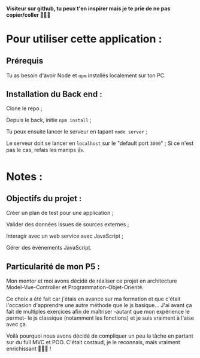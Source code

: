 #### Visiteur sur github, tu peux t'en inspirer mais je te prie de ne pas copier/coller 🙇‍♀️🙏

# Pour utiliser cette application :
## Prérequis
Tu as besoin d'avoir Node et `npm` installés localement sur ton PC.

## Installation du Back end :
Clone le repo ;

Depuis le back, initie `npm install` ;

Tu peux ensuite lancer le serveur en tapant `node server` ; 

Le serveur doit se lancer en `localhost` sur le "default port `3000`" ;
Si ce n'est pas le cas, refais les manips 👍.

# Notes :
## Objectifs du projet :
Créer un plan de test pour une application ;

Valider des données issues de sources externes ;

Interagir avec un web service avec JavaScript ;

Gérer des événements JavaScript.

## Particularité de mon P5 :
Mon mentor et moi avons décidé de réaliser ce projet en architecture Model-Vue-Controller et Programmation-Objet-Orienté.

Ce choix a été fait car j'étais en avance sur ma formation et que c'était l'occasion d'apprendre une autre méthode que le js basique...
J'ai avant ça fait de multiples exercices afin de maîtriser -autant que mon expérience le permet- le js classique (notamment les fonctions) et je suis vraiment à l'aise avec ça.

Voilà pourquoi nous avons décidé de compliquer un peu la tâche en partant sur du full MVC et POO.
C'était costaud, je le reconnais, mais vraiment enrichissant 👩‍💻💡 !
